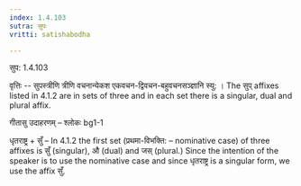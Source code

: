 ```yaml
---
index: 1.4.103
sutra: सुपः
vritti: satishabodha

---
```

 सुप: 1.4.103 


वृत्तिः -- सुपस्त्रीणि त्रीणि वचनान्येकश एकवचन-द्विवचन-बहुवचनसञ्ज्ञानि स्यु: । The सुप् affixes listed in 4.1.2 are in sets of three and in each set there is a singular, dual and plural affix. 


गीतासु उदाहरणम् – श्लोकः bg1-1 


धृतराष्ट्र + सुँ – In 4.1.2 the first set (प्रथमा-विभक्ति: – nominative case) of three affixes is सुँ (singular), औ (dual) and जस् (plural.) Since the intention of the speaker is to use the nominative case and since धृतराष्ट्र is a singular form, we use the affix सुँ. 